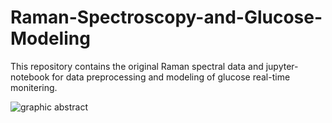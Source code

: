 # Raman-Spectroscopy-and-Glucose-Modeling
This repository contains the original Raman spectral data and jupyter-notebook for data preprocessing and modeling of glucose real-time monitering.

![graphic abstract](https://github.com/user-attachments/assets/68d1325b-2bd6-4528-a8e2-54ed397d45c9)
